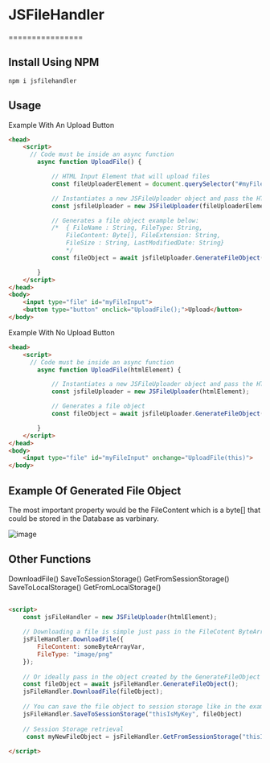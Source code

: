 # JSFileHandler
================

## Install Using NPM

```
npm i jsfilehandler
```
## Usage

Example With An Upload Button
```html
<head>
    <script>
      // Code must be inside an async function
        async function UploadFile() {

            // HTML Input Element that will upload files
            const fileUploaderElement = document.querySelector("#myFileInput");

            // Instantiates a new JSFileUploader object and pass the HTML Element that contains the file attached
            const jsfileUploader = new JSFileUploader(fileUploaderElement);

            // Generates a file object example below:
            /*  { FileName : String, FileType: String, 
                FileContent: Byte[], FileExtension: String, 
                FileSize : String, LastModifiedDate: String}
                */
            const fileObject = await jsfileUploader.GenerateFileObject();

        }
    </script>
</head>
<body>
    <input type="file" id="myFileInput">
    <button type="button" onclick="UploadFile();">Upload</button>
</body>
```
Example With No Upload Button

```html
<head>
    <script>
      // Code must be inside an async function
        async function UploadFile(htmlElement) {

            // Instantiates a new JSFileUploader object and pass the HTML Element that contains the file attached
            const jsfileUploader = new JSFileUploader(htmlElement);

            // Generates a file object
            const fileObject = await jsfileUploader.GenerateFileObject();

        }
    </script>
</head>
<body>
    <input type="file" id="myFileInput" onchange="UploadFile(this)">
</body>
```

## Example Of Generated File Object

The most important property would be the FileContent which is a byte[] that could be stored in the Database as varbinary.

![image](https://user-images.githubusercontent.com/61566348/147399094-3fd11de4-494c-48d0-bda4-a04c2adf736d.png)


## Other Functions

DownloadFile()
SaveToSessionStorage()
GetFromSessionStorage()
SaveToLocalStorage()
GetFromLocalStorage()

```html
    
<script>
    const jsFileHandler = new JSFileUploader(htmlElement);
    
    // Downloading a file is simple just pass in the FileCotent ByteArray and FileTyppe.
    jsFileHandler.DownloadFile({
        FileContent: someByteArrayVar,
        FileType: "image/png"
    });
    
    // Or ideally pass in the object created by the GenerateFileObject function
    const fileObject = await jsFileHandler.GenerateFileObject();
    jsFileHandler.DownloadFile(fileObject);
    
    // You can save the file object to session storage like in the example below
    jsFileHandler.SaveToSessionStorage("thisIsMyKey", fileObject)
    
    // Session Storage retrieval
     const myNewFileObject = jsFileHandler.GetFromSessionStorage("thisIsMyKey");
    
</script>
```


